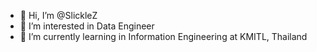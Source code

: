 - 👋 Hi, I’m @SlickleZ
- 👀 I’m interested in Data Engineer
- 🌱 I’m currently learning in Information Engineering at KMITL, Thailand 

